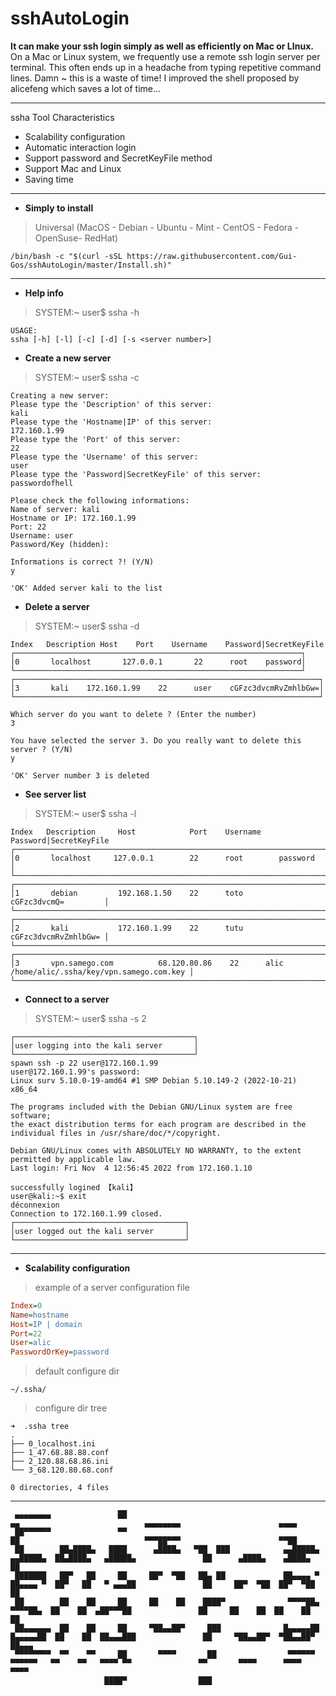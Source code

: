 # sshAutoLogin

**It can make your ssh login simply as well as efficiently on Mac or LInux.**
On a Mac or Linux system, we frequently use a remote ssh login server per terminal.
This often ends up in a headache from typing repetitive command lines.
Damn ~ this is a waste of time!
I improved the shell proposed by alicefeng which saves a lot of time...

___

ssha Tool Characteristics
- Scalability configuration
- Automatic interaction login
- Support password and SecretKeyFile method
- Support Mac and Linux
- Saving time

___

- **Simply to install**
> Universal (MacOS - Debian - Ubuntu - Mint - CentOS - Fedora - OpenSuse- RedHat)
~~~shell
/bin/bash -c "$(curl -sSL https://raw.githubusercontent.com/Gui-Gos/sshAutoLogin/master/Install.sh)"
~~~

___

- **Help info**
> SYSTEM:~ user$ ssha -h
~~~shell
USAGE:
ssha [-h] [-l] [-c] [-d] [-s <server number>]
~~~

- **Create a new server**
> SYSTEM:~ user$ ssha -c
~~~shell
Creating a new server:
Please type the 'Description' of this server:
kali
Please type the 'Hostname|IP' of this server:
172.160.1.99
Please type the 'Port' of this server:
22
Please type the 'Username' of this server:
user
Please type the 'Password|SecretKeyFile' of this server:
passwordofhell

Please check the following informations:
Name of server: kali 
Hostname or IP: 172.160.1.99 
Port: 22 
Username: user 
Password/Key (hidden):  

Informations is correct ?! (Y/N)
y

'OK' Added server kali to the list
~~~

- **Delete a server**
> SYSTEM:~ user$ ssha -d
~~~shell
Index	Description	Host	Port	Username	Password|SecretKeyFile
┌────────────────────────────────────────────────────────────────┐
│0       localhost       127.0.0.1       22      root    password│
└────────────────────────────────────────────────────────────────┘
┌────────────────────────────────────────────────────────────────────┐
│3       kali    172.160.1.99    22      user    cGFzc3dvcmRvZmhlbGw=│
└────────────────────────────────────────────────────────────────────┘

Which server do you want to delete ? (Enter the number)
3

You have selected the server 3. Do you really want to delete this server ? (Y/N)
y

'OK' Server number 3 is deleted
~~~

- **See server list**
> SYSTEM:~ user$ ssha -l
~~~shell
Index	Description		Host			Port	Username    Password|SecretKeyFile
┌────────────────────────────────────────────────────────────────────────────────┐
│0       localhost     127.0.0.1      	22      root        password             │
└────────────────────────────────────────────────────────────────────────────────┘
┌────────────────────────────────────────────────────────────────────────────────┐
│1       debian  		192.168.1.50   	22      toto        cGFzc3dvcmQ=         │
└────────────────────────────────────────────────────────────────────────────────┘
┌────────────────────────────────────────────────────────────────────────────────┐
│2       kali  			172.160.1.99   	22      tutu        cGFzc3dvcmRvZmhlbGw= │
└────────────────────────────────────────────────────────────────────────────────┘
┌────────────────────────────────────────────────────────────────────────────────────────────────────────┐
│3       vpn.samego.com          68.120.80.86    22      alic    /home/alic/.ssha/key/vpn.samego.com.key │
└────────────────────────────────────────────────────────────────────────────────────────────────────────┘
~~~

- **Connect to a server**
> SYSTEM:~ user$ ssha -s 2
~~~shell
┌────────────────────────────────────────┐
│user logging into the kali server       │
└────────────────────────────────────────┘
spawn ssh -p 22 user@172.160.1.99
user@172.160.1.99's password: 
Linux surv 5.10.0-19-amd64 #1 SMP Debian 5.10.149-2 (2022-10-21) x86_64

The programs included with the Debian GNU/Linux system are free software;
the exact distribution terms for each program are described in the
individual files in /usr/share/doc/*/copyright.

Debian GNU/Linux comes with ABSOLUTELY NO WARRANTY, to the extent
permitted by applicable law.
Last login: Fri Nov  4 12:56:45 2022 from 172.160.1.10

successfully logined 【kali】
user@kali:~$ exit
déconnexion
Connection to 172.160.1.99 closed.
┌──────────────────────────────────────┐
│user logged out the kali server       │
└──────────────────────────────────────┘
~~~

___

- **Scalability configuration**
> example of a server configuration file
~~~ini
Index=0
Name=hostname
Host=IP | domain
Port=22
User=alic
PasswordOrKey=password
~~~

> default configure dir
~~~shell
~/.ssha/
~~~

> configure dir tree
~~~shell
➜  .ssha tree
.
├── 0_localhost.ini
├── 1_47.68.88.88.conf
├── 2_120.88.68.86.ini
└── 3_68.120.80.68.conf

0 directories, 4 files
~~~

___

~~~shell                                                                                                                                                    
 ▄▄▄▄▄▄▄▄               ██                                                       ▄▄                            ▄▄▄▄▄▄▄▄                      ▄▄▄▄     
 ██▀▀▀▀▀▀               ▀▀                                                       ██                            ▀▀▀██▀▀▀                      ▀▀██     
 ██        ██▄████▄   ████      ▄████▄   ▀██  ███            ▄▄█████▄  ▄▄█████▄  ██▄████▄   ▄█████▄               ██      ▄████▄    ▄████▄     ██     
 ███████   ██▀   ██     ██     ██▀  ▀██   ██▄ ██             ██▄▄▄▄ ▀  ██▄▄▄▄ ▀  ██▀   ██   ▀ ▄▄▄██               ██     ██▀  ▀██  ██▀  ▀██    ██     
 ██        ██    ██     ██     ██    ██    ████▀              ▀▀▀▀██▄   ▀▀▀▀██▄  ██    ██  ▄██▀▀▀██               ██     ██    ██  ██    ██    ██     
 ██▄▄▄▄▄▄  ██    ██     ██     ▀██▄▄██▀     ███              █▄▄▄▄▄██  █▄▄▄▄▄██  ██    ██  ██▄▄▄███               ██     ▀██▄▄██▀  ▀██▄▄██▀    ██▄▄▄  
 ▀▀▀▀▀▀▀▀  ▀▀    ▀▀     ██       ▀▀▀▀       ██                ▀▀▀▀▀▀    ▀▀▀▀▀▀   ▀▀    ▀▀   ▀▀▀▀ ▀▀               ▀▀       ▀▀▀▀      ▀▀▀▀       ▀▀▀▀  
                     ████▀                ███                                                                                                         
                                                                                                                                               
~~~
